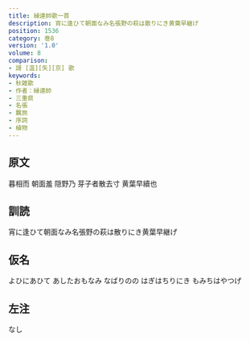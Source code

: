 ```yaml
---
title: 縁達帥歌一首
description: 宵に逢ひて朝面なみ名張野の萩は散りにき黄葉早継げ
position: 1536
category: 巻8
version: '1.0'
volume: 8
comparison:
- 謌 [温][矢][京] 歌
keywords:
- 秋雑歌
- 作者：縁達帥
- 三重県
- 名張
- 羈旅
- 序詞
- 植物
---
```


## 原文

暮相而 朝面羞 隠野乃 芽子者散去寸 黄葉早續也

## 訓読

宵に逢ひて朝面なみ名張野の萩は散りにき黄葉早継げ

## 仮名

よひにあひて あしたおもなみ なばりのの はぎはちりにき もみちはやつげ

## 左注

なし
